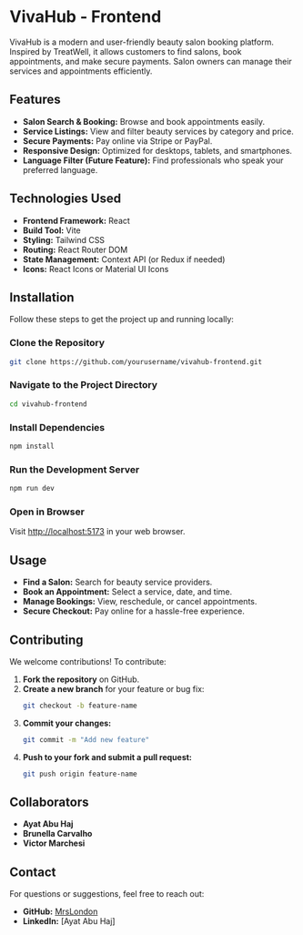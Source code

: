 # VivaHub - Frontend

VivaHub is a modern and user-friendly beauty salon booking platform. Inspired by TreatWell, it allows customers to find salons, book appointments, and make secure payments. Salon owners can manage their services and appointments efficiently.

## Features
- **Salon Search & Booking:** Browse and book appointments easily.
- **Service Listings:** View and filter beauty services by category and price.
- **Secure Payments:** Pay online via Stripe or PayPal.
- **Responsive Design:** Optimized for desktops, tablets, and smartphones.
- **Language Filter (Future Feature):** Find professionals who speak your preferred language.

## Technologies Used
- **Frontend Framework:** React
- **Build Tool:** Vite
- **Styling:** Tailwind CSS
- **Routing:** React Router DOM
- **State Management:** Context API (or Redux if needed)
- **Icons:** React Icons or Material UI Icons

## Installation
Follow these steps to get the project up and running locally:

### Clone the Repository
```bash
git clone https://github.com/yourusername/vivahub-frontend.git
```

### Navigate to the Project Directory
```bash
cd vivahub-frontend
```

### Install Dependencies
```bash
npm install
```

### Run the Development Server
```bash
npm run dev
```

### Open in Browser
Visit [http://localhost:5173](http://localhost:5173) in your web browser.

## Usage
- **Find a Salon:** Search for beauty service providers.
- **Book an Appointment:** Select a service, date, and time.
- **Manage Bookings:** View, reschedule, or cancel appointments.
- **Secure Checkout:** Pay online for a hassle-free experience.

## Contributing
We welcome contributions! To contribute:
1. **Fork the repository** on GitHub.
2. **Create a new branch** for your feature or bug fix:
   ```bash
   git checkout -b feature-name
   ```
3. **Commit your changes:**
   ```bash
   git commit -m "Add new feature"
   ```
4. **Push to your fork and submit a pull request:**
   ```bash
   git push origin feature-name
   ```

## Collaborators
- **Ayat Abu Haj**
- **Brunella Carvalho**
- **Victor Marchesi**

## Contact
For questions or suggestions, feel free to reach out:
- **GitHub:** [MrsLondon](https://github.com/MrsLondon)
- **LinkedIn:** [Ayat Abu Haj]

